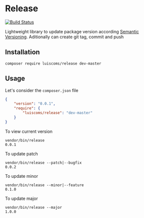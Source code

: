 Release
==

[![Build Status](https://travis-ci.org/luiscoms/release.svg?branch=master)](https://travis-ci.org/luiscoms/release)

Lightweight library to update package version according [Semantic Versioning](http://semver.org/).
Aditionally can create git tag, commit and push

Installation
----

    composer require luiscoms/release dev-master

Usage
----

Let's consider the `composer.json` file

```json
{
    "version": "0.0.1",
    "require": {
        "luiscoms/release": "dev-master"
    }
}
```

To view current version

    vendor/bin/release
    0.0.1

To update patch

    vendor/bin/release --patch|--bugfix
    0.0.2

To update minor

    vendor/bin/release --minor|--feature
    0.1.0

To update major

    vendor/bin/release --major
    1.0.0
